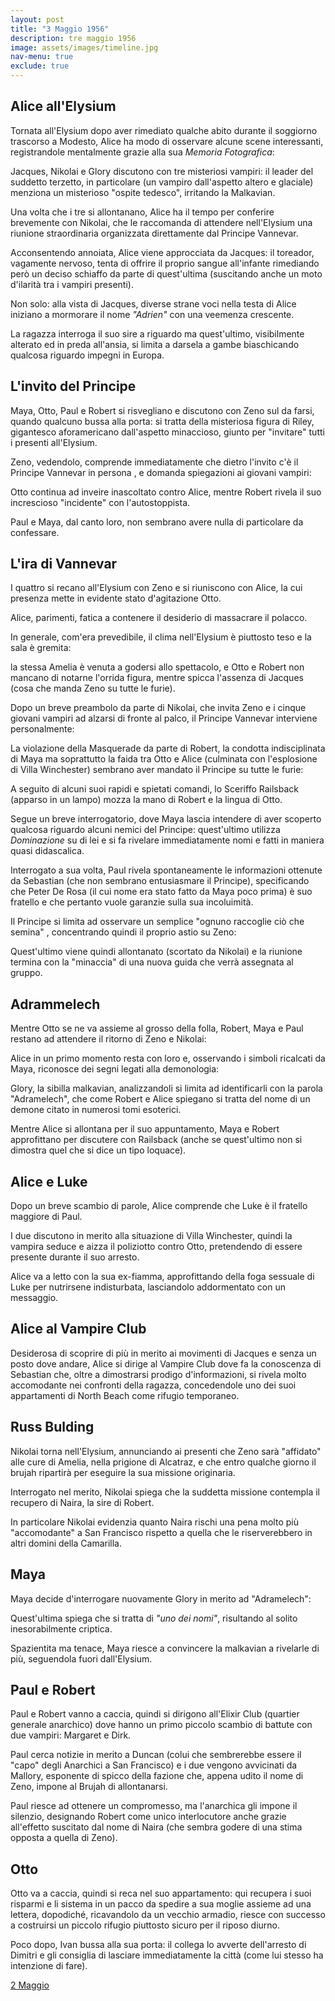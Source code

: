 ```yaml
---
layout: post
title: "3 Maggio 1956"
description: tre maggio 1956
image: assets/images/timeline.jpg
nav-menu: true
exclude: true
---
```


## Alice all'Elysium

Tornata all'Elysium dopo aver rimediato qualche abito durante il soggiorno trascorso  a Modesto, Alice ha modo di osservare alcune scene interessanti, registrandole mentalmente grazie alla sua _Memoria Fotografica_:

Jacques, Nikolai e Glory discutono con tre misteriosi vampiri: il leader del suddetto terzetto, in particolare (un vampiro dall'aspetto altero e glaciale) menziona un misterioso "ospite tedesco", irritando la Malkavian.

Una volta che i tre si allontanano, Alice ha il tempo per conferire brevemente con Nikolai, che le raccomanda di attendere nell'Elysium una riunione straordinaria organizzata direttamente dal Principe Vannevar.

Acconsentendo annoiata, Alice viene approcciata da Jacques: il toreador, vagamente nervoso, tenta di offrire il proprio sangue all'infante rimediando però un deciso schiaffo da parte di quest'ultima (suscitando anche un moto d'ilarità tra i vampiri presenti).

Non solo: alla vista di Jacques, diverse strane voci nella testa di Alice iniziano a mormorare il nome _"Adrien"_ con una veemenza crescente.

La ragazza interroga il suo sire a riguardo ma quest'ultimo, visibilmente alterato ed in preda all'ansia, si limita a darsela a gambe biaschicando qualcosa riguardo impegni in Europa.

## L'invito del Principe

Maya, Otto, Paul e Robert si risvegliano e discutono con Zeno sul da farsi, quando qualcuno bussa alla porta: si tratta della misteriosa figura di Riley, gigantesco aforamericano dall'aspetto minaccioso, giunto per "invitare" tutti i presenti all'Elysium.

Zeno, vedendolo, comprende immediatamente che dietro l'invito c'è il Principe Vannevar in persona , e domanda spiegazioni ai giovani vampiri: 

Otto continua ad inveire inascoltato contro Alice, mentre Robert rivela il suo increscioso "incidente" con l'autostoppista. 

Paul e Maya, dal canto loro, non sembrano avere nulla di particolare da confessare.

## L'ira di Vannevar

I quattro si recano all'Elysium con Zeno e si riuniscono con Alice, la cui presenza mette in evidente stato d'agitazione Otto. 

Alice, parimenti, fatica a contenere il desiderio di massacrare il polacco.

In generale, com'era prevedibile, il clima nell'Elysium è piuttosto teso e la sala è gremita: 

la stessa Amelia è venuta a godersi allo spettacolo, e Otto e Robert non mancano di notarne l'orrida figura, mentre spicca l'assenza di Jacques (cosa che manda Zeno su tutte le furie).

Dopo un breve preambolo da parte di Nikolai, che invita Zeno e i cinque giovani vampiri ad alzarsi di fronte al palco, il Principe Vannevar interviene personalmente:

La violazione della Masquerade da parte di Robert, la condotta indisciplinata di Maya ma soprattutto la faida tra Otto e Alice (culminata con l'esplosione di Villa Winchester) sembrano aver mandato il Principe su tutte le furie:

A seguito di alcuni suoi rapidi e spietati comandi, lo Sceriffo Railsback (apparso in un lampo) mozza la mano di Robert e la lingua di Otto.

Segue un breve interrogatorio, dove Maya lascia intendere di aver scoperto qualcosa riguardo alcuni nemici del Principe: quest'ultimo utilizza _Dominazione_ su di lei e si fa rivelare immediatamente nomi e fatti in maniera quasi didascalica.

Interrogato a sua volta, Paul rivela spontaneamente le informazioni ottenute da Sebastian (che non sembrano entusiasmare il Principe), specificando che Peter De Rosa (il cui nome era stato fatto da Maya poco prima) è suo fratello e che pertanto vuole garanzie sulla sua incoluimità.

Il Principe si limita ad osservare un semplice "ognuno raccoglie ciò che semina" , concentrando quindi il proprio astio su Zeno: 

Quest'ultimo  viene quindi allontanato (scortato da Nikolai) e la riunione termina con la "minaccia" di una nuova guida che verrà assegnata al gruppo.

## Adrammelech

Mentre Otto se ne va assieme al grosso della folla, Robert, Maya e Paul restano ad attendere il ritorno di Zeno e Nikolai: 

Alice in un primo momento resta con loro e, osservando i simboli ricalcati da Maya, riconosce dei segni legati alla demonologia: 

Glory, la sibilla malkavian, analizzandoli si limita ad identificarli con la parola "Adramelech", che come Robert e Alice spiegano  si tratta del nome di un demone citato in numerosi tomi esoterici.

Mentre Alice si allontana per il suo appuntamento, Maya e Robert approfittano per discutere con Railsback (anche se quest'ultimo non si dimostra quel che si dice un tipo loquace).

## Alice e Luke

Dopo un breve scambio di parole, Alice comprende che Luke è il fratello maggiore di Paul. 

I due discutono in merito alla situazione di Villa Winchester, quindi la vampira seduce e aizza il poliziotto contro Otto, pretendendo di essere presente durante il suo arresto.

Alice va a letto con la sua ex-fiamma, approfittando della foga sessuale di Luke per nutrirsene indisturbata, lasciandolo addormentato con un messaggio.

## Alice al Vampire Club

Desiderosa di scoprire di più in merito ai movimenti di Jacques e senza un posto dove andare, Alice si dirige al Vampire Club dove fa la conoscenza di Sebastian che, oltre a dimostrarsi prodigo d'informazioni, si rivela molto accomodante nei confronti della ragazza, concedendole uno dei suoi appartamenti di North Beach come rifugio temporaneo.

## Russ Bulding

Nikolai torna nell'Elysium, annunciando ai presenti che Zeno sarà "affidato" alle cure di Amelia, nella prigione di Alcatraz, e che entro qualche giorno il brujah ripartirà per eseguire la sua missione originaria.

Interrogato nel merito, Nikolai spiega che la suddetta missione contempla il recupero di Naira, la sire di Robert.

In particolare Nikolai evidenzia quanto Naira rischi una pena molto più "accomodante" a San Francisco rispetto a quella che le riserverebbero in altri domini della Camarilla.

## Maya

Maya decide d'interrogare nuovamente Glory in merito ad "Adramelech": 

Quest'ultima spiega che si tratta di _"uno dei nomi"_, risultando al solito inesorabilmente criptica.

Spazientita ma tenace, Maya riesce a convincere la malkavian a rivelarle di più, seguendola fuori dall'Elysium.

## Paul e Robert

Paul e Robert vanno a caccia, quindi si dirigono all'Elixir Club (quartier generale anarchico) dove hanno un primo piccolo scambio di battute con due vampiri: Margaret e Dirk. 

Paul cerca notizie in merito a Duncan (colui che sembrerebbe essere il "capo" degli Anarchici a San Francisco) e i due vengono avvicinati da Mallory, esponente di spicco della fazione che, appena udito il nome di Zeno, impone al Brujah di allontanarsi.

Paul riesce ad ottenere un compromesso, ma l'anarchica gli impone il silenzio, designando Robert come unico interlocutore anche grazie all'effetto suscitato dal nome di Naira (che sembra godere di una stima opposta a quella di Zeno).

## Otto

Otto va a caccia, quindi si reca nel suo appartamento: qui recupera i suoi risparmi e li sistema in un pacco da spedire a sua moglie assieme ad una lettera, dopodiché, ricavandolo da un vecchio armadio, riesce con successo a costruirsi un piccolo rifugio piuttosto sicuro per il riposo diurno.

Poco dopo, Ivan bussa alla sua porta: il collega lo avverte dell'arresto di Dimitri e gli consiglia di lasciare immediatamente la città (come lui stesso ha intenzione di fare).

<a href="2-maggio.html" class="button back">2 Maggio</a>